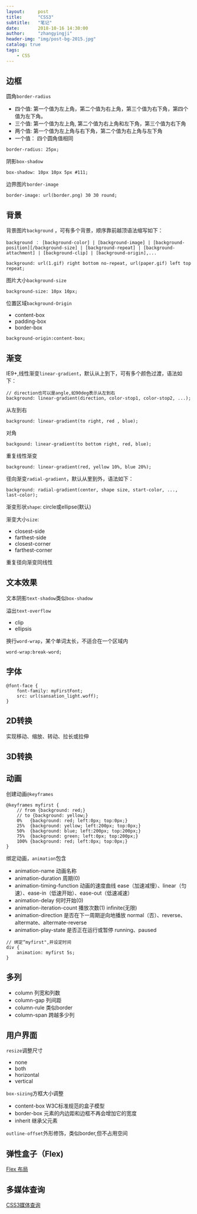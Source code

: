 ```yaml
---
layout:     post
title:      "CSS3"
subtitle:   "笔记"
date:       2018-10-16 14:30:00
author:     "zhangyingji"
header-img: "img/post-bg-2015.jpg"
catalog: true
tags:
    - CSS
---
```


## 边框

圆角`border-radius`
- 四个值: 第一个值为左上角，第二个值为右上角，第三个值为右下角，第四个值为左下角。
- 三个值: 第一个值为左上角, 第二个值为右上角和左下角，第三个值为右下角
- 两个值: 第一个值为左上角与右下角，第二个值为右上角与左下角
- 一个值： 四个圆角值相同

```
border-radius: 25px;
```

阴影`box-shadow`

```
box-shadow: 10px 10px 5px #111;
```

边界图片`border-image`

```
border-image: url(border.png) 30 30 round;
```

## 背景

背景图片`background` ，可有多个背景，顺序靠前越顶语法缩写如下：

```
background ： [background-color] | [background-image] | [background-position][/background-size] | [background-repeat] | [background-attachment] | [background-clip] | [background-origin],...
```

```
background: url(1.gif) right bottom no-repeat, url(paper.gif) left top repeat;
```

图片大小`background-size`

```
background-size: 10px 10px;
```

位置区域`background-Origin`
- content-box
- padding-box
- border-box

```
background-origin:content-box;
```

## 渐变

IE9+,线性渐变`linear-gradient`，默认从上到下，可有多个颜色过渡，语法如下：

```
// direction也可以是angle,如90deg表示从左到右
background: linear-gradient(direction, color-stop1, color-stop2, ...);
```

从左到右

```
background: linear-gradient(to right, red , blue);
```

对角

```
backgound: linear-gradient(to bottom right, red, blue);
```

重复线性渐变

```
background: linear-gradient(red, yellow 10%, blue 20%);
```

径向渐变`radial-gradient`，默认从里到外，语法如下：

```
background: radial-gradient(center, shape size, start-color, ..., last-color);
```

渐变形状`shape`: circle或ellipse(默认)

渐变大小`size`:
- closest-side
- farthest-side
- closest-corner
- farthest-corner

重复径向渐变同线性

## 文本效果

文本阴影`text-shadow`类似`box-shadow`

溢出`text-overflow`
- clip
- ellipsis

换行`word-wrap`，某个单词太长，不适合在一个区域内

```
word-wrap:break-word;
```

## 字体

```
@font-face {
    font-family: myFirstFont;
    src: url(sansation_light.woff);
}
```

## 2D转换

实现移动、缩放、转动、拉长或拉伸



## 3D转换

## 动画

创建动画`@keyframes`

```
@keyframes myfirst {
    // from {background: red;}
    // to {background: yellow;}
    0%   {background: red; left:0px; top:0px;}
    25%  {background: yellow; left:200px; top:0px;}
    50%  {background: blue; left:200px; top:200px;}
    75%  {background: green; left:0px; top:200px;}
    100% {background: red; left:0px; top:0px;}
}
```

绑定动画，`animation`包含

- animation-name 动画名称
- animation-duration 周期(0)
- animation-timing-function 动画的速度曲线 ease（加速减慢）、linear（匀速）、ease-in（低速开始）、ease-out（低速减速）
- animation-delay  何时开始(0)
- animation-iteration-count 播放次数(1) infinite(无限)
- animation-direction 是否在下一周期逆向地播放 normal（否）、reverse、altermate、altermate-reverse
- animation-play-state 是否正在运行或暂停 running、paused


```
// 绑定“myfirst",并设定时间
div {
    animation: myfirst 5s;
}
```

## 多列

- column 列宽和列数
- column-gap 列间距
- column-rule 类似border
- column-span 跨越多少列

## 用户界面

`resize`调整尺寸 
- none
- both
- horizontal
- vertical

`box-sizing`方框大小调整
- content-box W3C标准规范的盒子模型
- border-box 元素的内边距和边框不再会增加它的宽度
- inherit 继承父元素

`outline-offset`外形修饰，类似border,但不占用空间

## 弹性盒子（Flex)

[Flex 布局](http://blog.zhangyingji.cn/2018/05/18/flex/)

## 多媒体查询

[CSS3媒体查询](http://blog.zhangyingji.cn/2018/09/15/css3-media-query/)
